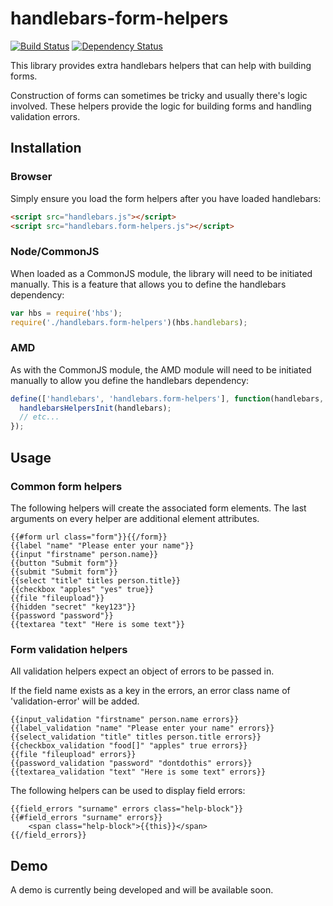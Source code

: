 # handlebars-form-helpers 

[![Build Status](https://travis-ci.org/badsyntax/handlebars-form-helpers.png?branch=master)](https://travis-ci.org/badsyntax/handlebars-form-helpers)
[![Dependency Status](https://gemnasium.com/badsyntax/handlebars-form-helpers.png)](https://gemnasium.com/badsyntax/handlebars-form-helpers)


This library provides extra handlebars helpers that can help with building forms. 

Construction of forms can sometimes be tricky and usually there's logic involved. 
These helpers provide the logic for building forms and handling validation errors. 

## Installation

### Browser

Simply ensure you load the form helpers after you have loaded handlebars:

```html
<script src="handlebars.js"></script>
<script src="handlebars.form-helpers.js"></script>
```

### Node/CommonJS

When loaded as a CommonJS module, the library will need to be initiated manually. This is a feature
that allows you to define the handlebars dependency:

```javascript
var hbs = require('hbs');
require('./handlebars.form-helpers')(hbs.handlebars);
```

### AMD

As with the CommonJS module, the AMD module will need to be initiated manually to allow you 
define the handlebars dependency:

```javascript
define(['handlebars', 'handlebars.form-helpers'], function(handlebars, handlebarsHelpersInit) {
  handlebarsHelpersInit(handlebars);
  // etc...
});
```

## Usage

### Common form helpers

The following helpers will create the associated form elements. The last arguments on every helper are 
additional element attributes.


```
{{#form url class="form"}}{{/form}}
{{label "name" "Please enter your name"}}
{{input "firstname" person.name}}
{{button "Submit form"}}
{{submit "Submit form"}}
{{select "title" titles person.title}}
{{checkbox "apples" "yes" true}}
{{file "fileupload"}}
{{hidden "secret" "key123"}}
{{password "password"}}
{{textarea "text" "Here is some text"}}
```

### Form validation helpers

All validation helpers expect an object of errors to be passed in. 

If the field name exists as a key in the errors, an error class name of 'validation-error' will be added.

```
{{input_validation "firstname" person.name errors}}
{{label_validation "name" "Please enter your name" errors}}
{{select_validation "title" titles person.title errors}}
{{checkbox_validation "food[]" "apples" true errors}}
{{file "fileupload" errors}}
{{password_validation "password" "dontdothis" errors}}
{{textarea_validation "text" "Here is some text" errors}}
```

The following helpers can be used to display field errors:

```
{{field_errors "surname" errors class="help-block"}}
{{#field_errors "surname" errors}}
    <span class="help-block">{{this}}</span>
{{/field_errors}}
```

## Demo

A demo is currently being developed and will be available soon.
